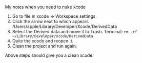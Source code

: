 My notes when you need to nuke xcode<!--more-->

1. Go to file in xcode -> Workspace settings
2. Click the arrow next to which appears /Users/apple/Library/Developer/Xcode/DerivedData
3. Select the Derived data and move it to Trash. Terminal: `rm -rf ~/Library/Developer/Xcode/DerivedData`
4. Quite the xcode and reopen it.
5. Clean the project and run again.

Above steps should give you a clean xcode.
